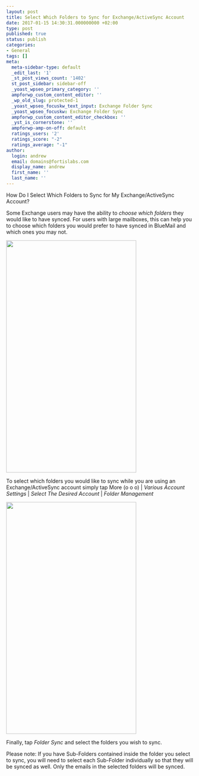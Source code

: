 ```yaml
---
layout: post
title: Select Which Folders to Sync for Exchange/ActiveSync Account
date: 2017-01-15 14:30:31.000000000 +02:00
type: post
published: true
status: publish
categories:
- General
tags: []
meta:
  meta-sidebar-type: default
  _edit_last: '1'
  _st_post_views_count: '1402'
  st_post_sidebar: sidebar-off
  _yoast_wpseo_primary_category: ''
  ampforwp_custom_content_editor: ''
  _wp_old_slug: protected-1
  _yoast_wpseo_focuskw_text_input: Exchange Folder Sync
  _yoast_wpseo_focuskw: Exchange Folder Sync
  ampforwp_custom_content_editor_checkbox: ''
  _yst_is_cornerstone: ''
  ampforwp-amp-on-off: default
  ratings_users: '2'
  ratings_score: "-2"
  ratings_average: "-1"
author:
  login: andrew
  email: domains@fortislabs.com
  display_name: andrew
  first_name: ''
  last_name: ''
---
```

<p>How Do I Select Which Folders to Sync for My Exchange/ActiveSync Account?</p>
<p>Some Exchange users may have the ability to <em>choose which folders</em> they would like to have synced. For users with large mailboxes, this can help you to choose which folders you would prefer to have synced in BlueMail and which ones you may not.</p>
<p><img class="aligncenter wp-image-8590 " src="{{ site.baseurl }}/assets/FolderManagement-575x1024.png" alt="" width="350" height="623" /></p>
<p>To select which folders you would like to sync while you are using an Exchange/ActiveSync account simply tap More (o o o) | <em>Various Account Settings</em> | <em>Select The Desired Account </em>| <em>Folder Management</em></p>
<p><img class="size-medium wp-image-5285 aligncenter" src="{{ site.baseurl }}/assets/choose-folder-168x300.png" alt="" width="350" height="622" /></p>
<p>Finally, tap <em>Folder Sync</em> and select the folders you wish to sync.</p>
<p>Please note: If you have Sub-Folders contained inside the folder you select to sync, you will need to select each Sub-Folder individually so that they will be synced as well. Only the emails in the selected folders will be synced.</p>
<p>&nbsp;</p>
